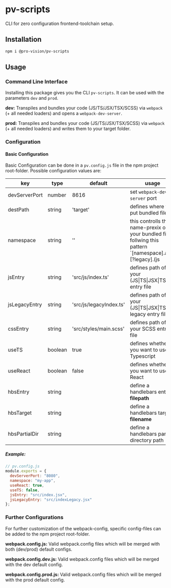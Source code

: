 # pv-scripts

CLI for zero configuration frontend-toolchain setup.

## Installation

```sh
npm i @pro-vision/pv-scripts
```

## Usage

### Command Line Interface

Installing this package gives you the CLI `pv-scripts`. It can be used with the parameters `dev` and `prod`.

**dev:**
Transpiles and bundles your code (JS/TS/JSX/TSX/SCSS) via `webpack` (+ all needed loaders) and opens a `webpack-dev-server`.

**prod:**
Transpiles and bundles your code (JS/TS/JSX/TSX/SCSS) via `webpack` (+ all needed loaders) and writes them to your target folder.

### Configuration

#### Basic Configuration

Basic Configuration can be done in a `pv.config.js` file in the npm project root-folder. Possible configuration values are:

| key           | type    | default                 | usage                                                                                                           |
| ------------- | ------- | ----------------------- | --------------------------------------------------------------------------------------------------------------- |
| devServerPort | number  | 8616                    | set `webpack-dev-server` port                                                                                   |
| destPath      | string  | 'target'                | defines where to put bundled files                                                                              |
| namespace     | string  | ''                      | this controlls the name-prexix on your bundled files follwing this pattern `[namespace].app.[?legacy].(js|css)` |
| jsEntry       | string  | 'src/js/index.ts'       | defines path of your (JS\|TS\|JSX\|TSX) entry file                                                              |
| jsLegacyEntry | string  | 'src/js/legacyIndex.ts' | defines path of your (JS\|TS\|JSX\|TSX) legacy entry file                                                       |
| cssEntry      | string  | 'src/styles/main.scss'  | defines path of your SCSS entry file                                                                            |
| useTS         | boolean | true                    | defines whether you want to use Typescript                                                                      |
| useReact      | boolean | false                   | defines whether you want to use React                                                                           |
| hbsEntry      | string  |                         | define a handlebars entry **filepath**                                                                          |
| hbsTarget     | string  |                         | define a handlebars target **filename**                                                                         |
| hbsPartialDir | string  |                         | define a handlebars partial directory path                                                                      |

##### Example:

```js
// pv.config.js
module.exports = {
  devServerPort: "8080",
  namespace: "my-app",
  useReact: true,
  useTS: false,
  jsEntry: "src/index.jsx",
  jsLegacyEntry: "src/indexLegacy.jsx"
};
```

### Further Configurations

For further customization of the webpack-config, specific config-files can be added to the npm project root-folder.

**webpack.config.js:**
Valid webpack.config files which will be merged with both (dev/prod) default configs.

**webpack.config.dev.js:**
Valid webpack.config files which will be merged with the dev default config.

**webpack.config.prod.js:**
Valid webpack.config files which will be merged with the prod default config.
